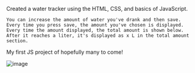 Created a water tracker using the HTML, CSS, and basics of JavaScript. 

    You can increase the amount of water you've drank and then save.
    Every time you press save, the amount you've chosen is displayed.
    Every time the amount displayed, the total amount is shown below. 
    After it reaches a liter, it's displayed as x L in the total amount section.

My first JS project of hopefully many to come! 

![image](https://github.com/user-attachments/assets/bc49117a-502d-4516-8784-c2d1f0508dbf)
